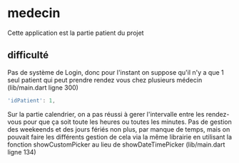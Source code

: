 # medecin

Cette application est la partie patient du projet

## difficulté
Pas de système de Login, donc pour l'instant on suppose qu'il n'y a que 1 seul patient qui peut prendre rendez vous chez plusieurs médecin (lib/main.dart ligne 300)
```dart
'idPatient': 1,
```

Sur la partie calendrier, on a pas réussi à gerer l'intervalle entre les rendez-vous pour que ça soit toute les heures ou toutes les minutes.
Pas de gestion des weekeends et des jours fériés non plus, par manque de temps, mais on pouvait faire les différents gestion de cela via la même librairie en utilisant la fonction showCustomPicker au lieu de showDateTimePicker (lib/main.dart ligne 134)


